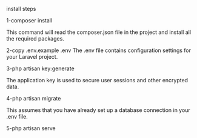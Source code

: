 install steps

1-composer install

This command will read the composer.json file in the project and install all the required packages.

2-copy .env.example .env The .env file contains configuration settings for your Laravel project.

3-php artisan key:generate

The application key is used to secure user sessions and other encrypted data.

4-php artisan migrate

This assumes that you have already set up a database connection in your .env file.

5-php artisan serve

